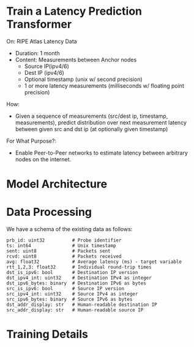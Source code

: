 # Train a Latency Prediction Transformer

On: RIPE Atlas Latency Data
 - Duration: 1 month
 - Content: Measurements between Anchor nodes
   - Source IP(ipv4/6)
   - Dest IP (ipv4/6)
   - Optional timestamp (unix w/ second precision)
   - 1 or more latency measurements (milliseconds w/ floating point precision)

How:
 - Given a sequence of measurements (src/dest ip, timestamp, measurements), predict distribution over next measurement latency between given src and dst ip (at optionally given timestamp)

For What Purpose?:
 - Enable Peer-to-Peer networks to estimate latency between arbitrary nodes on the internet.


# Model Architecture



# Data Processing

We have a schema of the existing data as follows:
```
prb_id: uint32          # Probe identifier
ts: int64               # Unix timestamp
sent: uint8             # Packets sent
rcvd: uint8             # Packets received
avg: float32            # Average latency (ms) - target variable
rtt_1,2,3: float32      # Individual round-trip times
dst_is_ipv6: bool       # Destination IP version
dst_ipv4_int: uint32    # Destination IPv4 as integer
dst_ipv6_bytes: binary  # Destination IPv6 as bytes
src_is_ipv6: bool       # Source IP version
src_ipv4_int: uint32    # Source IPv4 as integer
src_ipv6_bytes: binary  # Source IPv6 as bytes
dst_addr_display: str   # Human-readable destination IP
src_addr_display: str   # Human-readable source IP
```

# Training Details

